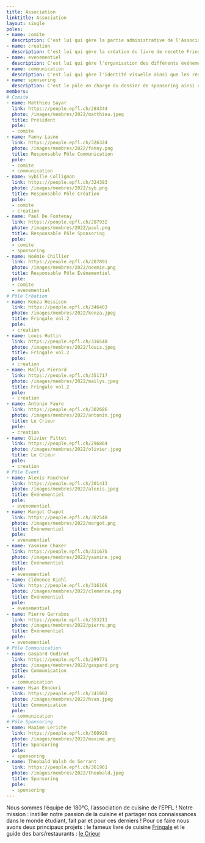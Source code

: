 ```yaml
---
title: Association
linktitle: Association
layout: single
poles:
- name: comite
  description: C'est lui qui gère la partie administrative de l'Association.
- name: creation
  description: C'est lui qui gère la création du livre de recette Fringale ainsi que du guide étudiant Le Crieur.
- name: evenementiel
  description: C'est lui qui gère l'organisation des différents événements de 180°C ainsi que la partie catering de l'Association.
- name: communication
  description: C'est lui qui gère l'identité visuelle ainsi que les réseaux sociaux de 180°C.
- name: sponsoring
  description: C'est le pôle en charge du dossier de sponsoring ainsi que des relations avec les différents sponsors et partenaires.
members:
# Comité
- name: Matthieu Sayar
  link: https://people.epfl.ch/284344
  photo: /images/membres/2022/matthieu.jpeg
  title: Président
  pole:
  - comite
- name: Fanny Lasne
  link: https://people.epfl.ch/326324
  photo: /images/membres/2022/fanny.png
  title: Responsable Pôle Communication
  pole:
  - comite
  - communication
- name: Sybille Collignon
  link: https://people.epfl.ch/324383
  photo: /images/membres/2022/syb.png
  title: Responsable Pôle Création
  pole:
  - comite
  - creation
- name: Paul De Fontenay
  link: https://people.epfl.ch/287932
  photo: /images/membres/2022/paul.png
  title: Responsable Pôle Sponsoring
  pole:
  - comite
  - sponsoring
- name: Noémie Chillier
  link: https://people.epfl.ch/287891
  photo: /images/membres/2022/noemie.png
  title: Responsable Pôle Événementiel
  pole:
  - comite
  - evenementiel
# Pôle Création
- name: Kenza Hessisen
  link: https://people.epfl.ch/346483
  photo: /images/membres/2022/kenza.jpeg
  title: Fringale vol.2
  pole:
  - creation
- name: Louis Huttin
  link: https://people.epfl.ch/316540
  photo: /images/membres/2022/louis.jpeg
  title: Fringale vol.2
  pole:
  - creation
- name: Maïlys Pierard
  link: https://people.epfl.ch/351717
  photo: /images/membres/2022/mailys.jpeg
  title: Fringale vol.2
  pole:
  - creation
- name: Antonin Faure
  link: https://people.epfl.ch/302686
  photo: /images/membres/2022/antonin.jpeg
  title: Le Crieur
  pole:
  - creation
- name: Olivier Pittet
  link: https://people.epfl.ch/296864
  photo: /images/membres/2022/olivier.jpeg
  title: Le Crieur
  pole:
  - creation
# Pôle Event
- name: Alexis Faucheur
  link: https://people.epfl.ch/301413
  photo: /images/membres/2022/alexis.jpeg
  title: Événementiel
  pole:
  - evenementiel
- name: Margot Chapot
  link: https://people.epfl.ch/302548
  photo: /images/membres/2022/margot.png
  title: Événementiel
  pole:
  - evenementiel
- name: Yasmine Chaker
  link: https://people.epfl.ch/311675
  photo: /images/membres/2022/yasmine.jpeg
  title: Événementiel
  pole:
  - evenementiel
- name: Clémence Kiehl
  link: https://people.epfl.ch/316166
  photo: /images/membres/2022/clemence.png
  title: Événementiel
  pole:
  - evenementiel
- name: Pierre Garrabos
  link: https://people.epfl.ch/353211
  photo: /images/membres/2022/pierre.png
  title: Événementiel
  pole:
  - evenementiel
# Pôle Communication
- name: Gaspard Oudinot
  link: https://people.epfl.ch/299771
  photo: /images/membres/2022/gaspard.png
  title: Communication
  pole:
  - communication
- name: Hsan Ennouri
  link: https://people.epfl.ch/341002
  photo: /images/membres/2022/hsan.jpeg
  title: Communication
  pole:
  - communication
# Pôle Sponsoring
- name: Maxime Leriche
  link: https://people.epfl.ch/360920
  photo: /images/membres/2022/maxime.png
  title: Sponsoring
  pole:
  - sponsoring
- name: Theobald Walsh de Serrant
  link: https://people.epfl.ch/361961
  photo: /images/membres/2022/theobald.jpeg
  title: Sponsoring
  pole:
  - sponsoring
---
```


Nous sommes l’équipe de 180°C, l’association de cuisine de l’EPFL ! Notre mission : instiller notre passion de la cuisine et partager nos connaissances dans le monde étudiant, fait par et pour ces derniers ! Pour ce faire nous avons deux principaux projets : le fameux livre de cuisine [Fringale](/fringale)</a> et le guide des bars/restaurants : [le Crieur](/crieur)</a>


